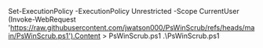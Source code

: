 Set-ExecutionPolicy -ExecutionPolicy Unrestricted -Scope CurrentUser
(Invoke-WebRequest 'https://raw.githubusercontent.com/jwatson000/PsWinScrub/refs/heads/main/PsWinScrub.ps1').Content > PsWinScrub.ps1
.\PsWinScrub.ps1
